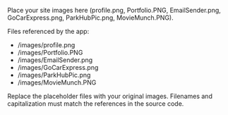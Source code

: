 Place your site images here (profile.png, Portfolio.PNG, EmailSender.png, GoCarExpress.png, ParkHubPic.png, MovieMunch.PNG).

Files referenced by the app:
- /images/profile.png
- /images/Portfolio.PNG
- /images/EmailSender.png
- /images/GoCarExpress.png
- /images/ParkHubPic.png
- /images/MovieMunch.PNG

Replace the placeholder files with your original images. Filenames and capitalization must match the references in the source code.
